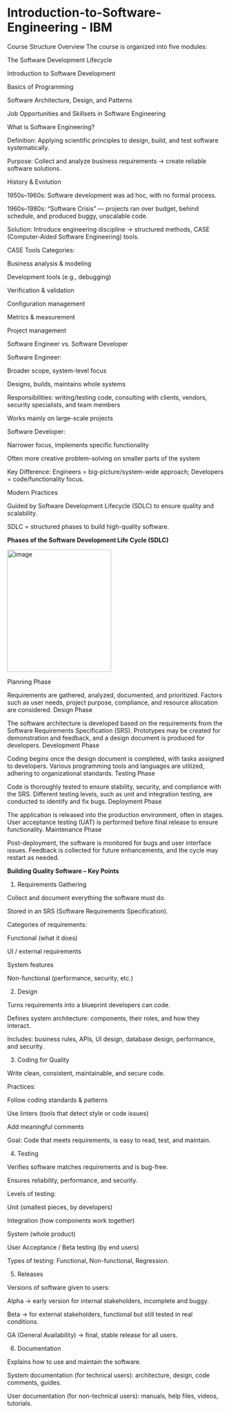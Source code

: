 # Introduction-to-Software-Engineering - IBM

Course Structure Overview
The course is organized into five modules:

The Software Development Lifecycle

Introduction to Software Development

Basics of Programming

Software Architecture, Design, and Patterns

Job Opportunities and Skillsets in Software Engineering


What is Software Engineering?

Definition: Applying scientific principles to design, build, and test software systematically.

Purpose: Collect and analyze business requirements → create reliable software solutions.

History & Evolution

1950s–1960s: Software development was ad hoc, with no formal process.

1960s–1980s: “Software Crisis” — projects ran over budget, behind schedule, and produced buggy, unscalable code.

Solution: Introduce engineering discipline → structured methods, CASE (Computer-Aided Software Engineering) tools.

CASE Tools Categories:

Business analysis & modeling

Development tools (e.g., debugging)

Verification & validation

Configuration management

Metrics & measurement

Project management

Software Engineer vs. Software Developer

Software Engineer:

Broader scope, system-level focus

Designs, builds, maintains whole systems

Responsibilities: writing/testing code, consulting with clients, vendors, security specialists, and team members

Works mainly on large-scale projects

Software Developer:

Narrower focus, implements specific functionality

Often more creative problem-solving on smaller parts of the system

Key Difference: Engineers = big-picture/system-wide approach; Developers = code/functionality focus.

Modern Practices

Guided by Software Development Lifecycle (SDLC) to ensure quality and scalability.

SDLC = structured phases to build high-quality software.

**Phases of the Software Development Life Cycle (SDLC)**

<img width="241" height="283" alt="image" src="https://github.com/user-attachments/assets/dcde7e75-52b1-4b2d-829a-21aa5923d114" />


Planning Phase

Requirements are gathered, analyzed, documented, and prioritized.
Factors such as user needs, project purpose, compliance, and resource allocation are considered.
Design Phase

The software architecture is developed based on the requirements from the Software Requirements Specification (SRS).
Prototypes may be created for demonstration and feedback, and a design document is produced for developers.
Development Phase

Coding begins once the design document is completed, with tasks assigned to developers.
Various programming tools and languages are utilized, adhering to organizational standards.
Testing Phase

Code is thoroughly tested to ensure stability, security, and compliance with the SRS.
Different testing levels, such as unit and integration testing, are conducted to identify and fix bugs.
Deployment Phase

The application is released into the production environment, often in stages.
User acceptance testing (UAT) is performed before final release to ensure functionality.
Maintenance Phase

Post-deployment, the software is monitored for bugs and user interface issues.
Feedback is collected for future enhancements, and the cycle may restart as needed.

**Building Quality Software – Key Points**
1. Requirements Gathering

Collect and document everything the software must do.

Stored in an SRS (Software Requirements Specification).

Categories of requirements:

Functional (what it does)

UI / external requirements

System features

Non-functional (performance, security, etc.)

2. Design

Turns requirements into a blueprint developers can code.

Defines system architecture: components, their roles, and how they interact.

Includes: business rules, APIs, UI design, database design, performance, and security.

3. Coding for Quality

Write clean, consistent, maintainable, and secure code.

Practices:

Follow coding standards & patterns

Use linters (tools that detect style or code issues)

Add meaningful comments

Goal: Code that meets requirements, is easy to read, test, and maintain.

4. Testing

Verifies software matches requirements and is bug-free.

Ensures reliability, performance, and security.

Levels of testing:

Unit (smallest pieces, by developers)

Integration (how components work together)

System (whole product)

User Acceptance / Beta testing (by end users)

Types of testing: Functional, Non-functional, Regression.

5. Releases

Versions of software given to users:

Alpha → early version for internal stakeholders, incomplete and buggy.

Beta → for external stakeholders, functional but still tested in real conditions.

GA (General Availability) → final, stable release for all users.

6. Documentation

Explains how to use and maintain the software.

System documentation (for technical users): architecture, design, code comments, guides.

User documentation (for non-technical users): manuals, help files, videos, tutorials.



